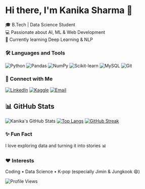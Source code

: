 # Hi there, I'm Kanika Sharma 👋
🎓 B.Tech | Data Science Student  
💻 Passionate about AI, ML & Web Development  
🌱 Currently learning Deep Learning & NLP  
### 🛠️ Languages and Tools
![Python](https://img.shields.io/badge/Python-3776AB?style=for-the-badge&logo=python&logoColor=white)
![Pandas](https://img.shields.io/badge/Pandas-150458?style=for-the-badge&logo=pandas&logoColor=white)
![NumPy](https://img.shields.io/badge/Numpy-013243?style=for-the-badge&logo=numpy&logoColor=white)
![Scikit-learn](https://img.shields.io/badge/ScikitLearn-F7931E?style=for-the-badge&logo=scikit-learn&logoColor=white)
![MySQL](https://img.shields.io/badge/MySQL-005C84?style=for-the-badge&logo=mysql&logoColor=white)
![Git](https://img.shields.io/badge/Git-F05032?style=for-the-badge&logo=git&logoColor=white)

### 💼 Connect with Me
[![LinkedIn](https://img.shields.io/badge/LinkedIn-kanikasharma-blue?style=for-the-badge&logo=linkedin)](https://www.linkedin.com/in/kanika-sharma-5002b6315)
[![Kaggle](https://img.shields.io/badge/Kaggle-kanikasharma-blue?style=for-the-badge&logo=kaggle)](https://kaggle.com/kanikasharma)
[![Email](https://img.shields.io/badge/Email-kanikasdsi2475@svvv.edu.in-red?style=for-the-badge&logo=gmail&logoColor=white)](mailto:kanikasdsi2475@svvv.edu.in)


## 📊 GitHub Stats
![Kanika's GitHub Stats](https://github-readme-stats.vercel.app/api?username=kanikasharma&show_icons=true&theme=tokyonight)
[![Top Langs](https://github-readme-stats.vercel.app/api/top-langs/?username=kanikasharma&layout=compact&theme=tokyonight)](https://github.com/anuraghazra/github-readme-stats)
[![GitHub Streak](https://streak-stats.demolab.com/?user=kanikasharma&theme=tokyonight)](https://git.io/streak-stats)



### ✨ Fun Fact
I love exploring data and turning it into stories 📊  

### ❤️ Interests
Coding • Data Science • K-pop (especially Jimin & Jungkook 😄)


![Profile Views](https://komarev.com/ghpvc/?username=kanikasharma&style=for-the-badge)

